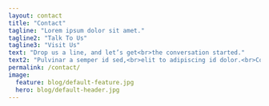 ```yaml
---
layout: contact
title: "Contact"
tagline: "Lorem ipsum dolor sit amet."
tagline2: "Talk To Us"
tagline3: "Visit Us"
text: "Drop us a line, and let’s get<br>the conversation started."
text2: "Pulvinar a semper id sed,<br>elit to adipiscing id dolor.<br>Consectetur adipiscing elit."
permalink: /contact/
image:
  feature: blog/default-feature.jpg
  hero: blog/default-header.jpg
---
```


